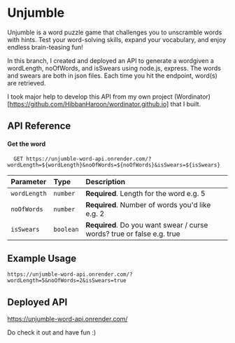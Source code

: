 # Unjumble
Unjumble is a word puzzle game that challenges you to unscramble words with hints. Test your word-solving skills, expand your vocabulary, and enjoy endless brain-teasing fun!

In this branch, I created and deployed an API to generate a wordgiven a wordLength, noOfWords, and isSwears using node.js, express. The words and swears are both in json files. Each time you hit the endpoint, word(s) are retrieved. 

I took major help to develop this API from my own project (Wordinator)[https://github.com/HibbanHaroon/wordinator.github.io] that I built.

## API Reference

#### Get the word

```http
  GET https://unjumble-word-api.onrender.com/?wordLength=${wordLength}&noOfWords=${noOfWords}&isSwears=${isSwears}
```

| Parameter | Type     | Description                |
| :-------- | :------- | :------------------------- |
| `wordLength` | `number` | **Required**. Length for the word e.g. 5|
| `noOfWords` | `number` | **Required**. Number of words you'd like e.g. 2 |
| `isSwears` | `boolean` | **Required**. Do you want swear / curse words? true or false e.g. true |

## Example Usage
```
https://unjumble-word-api.onrender.com/?wordLength=5&noOfWords=2&isSwears=true
```

## Deployed API

https://unjumble-word-api.onrender.com/

Do check it out and have fun :)
